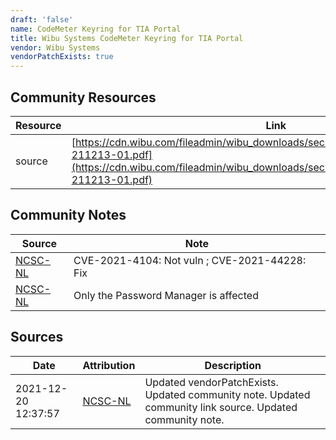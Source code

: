```yaml
---
draft: 'false'
name: CodeMeter Keyring for TIA Portal
title: Wibu Systems CodeMeter Keyring for TIA Portal
vendor: Wibu Systems
vendorPatchExists: true
---
```



## Community Resources
| Resource | Link |
| --- | --- |
| source | [https://cdn.wibu.com/fileadmin/wibu_downloads/security_advisories/Advisory_WIBU-211213-01.pdf](https://cdn.wibu.com/fileadmin/wibu_downloads/security_advisories/Advisory_WIBU-211213-01.pdf) |

## Community Notes
| Source | Note |
| --- | --- |
| [NCSC-NL](https://github.com/NCSC-NL/log4shell/blob/main/software/README.md) | CVE-2021-4104: Not vuln ; CVE-2021-44228: Fix </ul> |
| [NCSC-NL](https://github.com/NCSC-NL/log4shell/blob/main/software/README.md) | Only the Password Manager is affected |

## Sources
| Date | Attribution | Description |
| --- | --- | --- |
| 2021-12-20 12:37:57 | [NCSC-NL](https://github.com/NCSC-NL/log4shell/blob/main/software/README.md) | Updated vendorPatchExists. Updated community note. Updated community link source. Updated community note.  |
